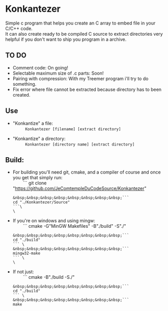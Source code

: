 # Konkantezer
Simple c program that helps you create an C array to embed file in your C/C++ code. \
It can also create ready to be compiled C source to extract directories very helpful if you don't want to ship you program in a archive. 

## TO DO
* Comment code: On going! 
* Selectable maximum size of .c parts: Soon! 
* Pairing with compression: With my Treemer program i'll try to do something. 
* Fix error where file cannot be extracted because directory has to been created. 

## Use 
* "Konkantize" a file: \
&nbsp;&nbsp;&nbsp;&nbsp;&nbsp;&nbsp;&nbsp;&nbsp;```
Konkantezer [filename] [extract directory]```


* "Konkantize" a directory: \
&nbsp;&nbsp;&nbsp;&nbsp;&nbsp;&nbsp;&nbsp;&nbsp;```
Konkantezer [directory name] [extract directory]```


## Build:
* For building you'll need git, cmake, and a compiler of course and once you get that simply run:\
    &nbsp;&nbsp;&nbsp;&nbsp;&nbsp;&nbsp;&nbsp;&nbsp;```
    git clone "https://github.com/JeComtempleDuCodeSource/Konkantezer"
    ```\
    &nbsp;&nbsp;&nbsp;&nbsp;&nbsp;&nbsp;&nbsp;&nbsp;```
    cd "./Konkantezer/Source" 
    ```\
    \
* If you're on windows and using mingw: \
    &nbsp;&nbsp;&nbsp;&nbsp;&nbsp;&nbsp;&nbsp;&nbsp;```
    cmake -G"MinGW Makefiles" -B"./build" -S"./"
    ``` \
    &nbsp;&nbsp;&nbsp;&nbsp;&nbsp;&nbsp;&nbsp;&nbsp;```
    cd "./build"
    ``` \
    &nbsp;&nbsp;&nbsp;&nbsp;&nbsp;&nbsp;&nbsp;&nbsp;```
    mingw32-make
    ``` \
    \
* If not just: \
    &nbsp;&nbsp;&nbsp;&nbsp;&nbsp;&nbsp;&nbsp;&nbsp;```
    cmake -B"./build -S./"
    ``` \
    &nbsp;&nbsp;&nbsp;&nbsp;&nbsp;&nbsp;&nbsp;&nbsp;```
    cd "./build"
    ``` \
    &nbsp;&nbsp;&nbsp;&nbsp;&nbsp;&nbsp;&nbsp;&nbsp;```
    make
    ``` 
    
